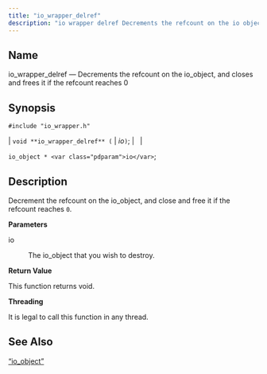 ```yaml
---
title: "io_wrapper_delref"
description: "io wrapper delref Decrements the refcount on the io object and closes and frees it if the refcount reaches 0 void io wrapper delref io io object io Decrement the refcount on the io object and close and free it if the refcount reaches 0 io The io object that..."
---
```


<a name="apis.io_wrapper_delref"></a> 
## Name

io_wrapper_delref — Decrements the refcount on the io_object, and closes and frees it if the refcount reaches 0

## Synopsis

`#include "io_wrapper.h"`

| `void **io_wrapper_delref** (` | <var class="pdparam">io</var>`)`; |   |

`io_object * <var class="pdparam">io</var>`;<a name="idp53617296"></a> 
## Description

Decrement the refcount on the io_object, and close and free it if the refcount reaches `0`.

**<a name="idp53619008"></a> Parameters**

<dl class="variablelist">

<dt>io</dt>

<dd>

The io_object that you wish to destroy.

</dd>

</dl>

**<a name="idp53621744"></a> Return Value**

This function returns void.

**<a name="idp53622656"></a> Threading**

It is legal to call this function in any thread.

<a name="idp53623760"></a> 
## See Also

[“io_object”](/momentum/3/3-api/structs-io-object)